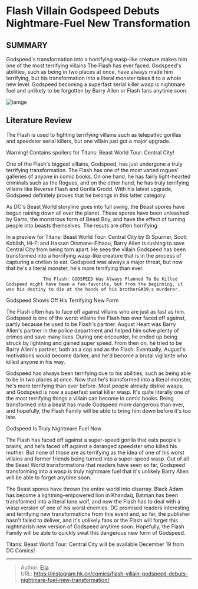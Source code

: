 # Flash Villain Godspeed Debuts Nightmare-Fuel New Transformation


## SUMMARY 



  Godspeed&#39;s transformation into a horrifying wasp-like creature makes him one of the most terrifying villains The Flash has ever faced.   Godspeed&#39;s abilities, such as being in two places at once, have always made him terrifying, but his transformation into a literal monster takes it to a whole new level.   Godspeed becoming a superfast serial killer wasp is nightmare fuel and unlikely to be forgotten by Barry Allen or Flash fans anytime soon.  

![iamge](https://static1.srcdn.com/wordpress/wp-content/uploads/2023/11/beast-world-flash-godspeed.jpg)

## Literature Review

The Flash is used to fighting terrifying villains such as telepathic gorillas and speedster serial killers, but one villain just got a major upgrade.




Warning! Contains spoilers for Titans: Beast World Tour: Central City!




One of the Flash&#39;s biggest villains, Godspeed, has just undergone a truly terrifying transformation. The Flash has one of the most varied rogues&#39; galleries of anyone in comic books. On one hand, he has fairly light-hearted criminals such as the Rogues, and on the other hand, he has truly terrifying villains like Reverse Flash and Gorilla Grodd. With his latest upgrade, Godspeed definitely proves that he belongs in this latter category.

As DC&#39;s Beast World storyline goes into full swing, the Beast spores have begun raining down all over the planet. These spores have been unleashed by Garro, the monstrous form of Beast Boy, and have the effect of turning people into beasts themselves. The resuts are often horrifying.



          



In a preview for Titans: Beast World Tour: Central City by Si Spurrier, Scott Koblish, Hi-Fi and Hassan Otsmane-Elhaou, Barry Allen is rushing to save Central City from being torn apart. He sees the villain Godspeed has been transformed into a horrifying wasp-like creature that is in the process of capturing a civilian to eat. Godspeed was always a major threat, but now that he&#39;s a literal monster, he&#39;s more terrifying than ever.




                  The Flash: GODSPEED Was Always Planned To Be Killed   Godspeed might have been a fan-favorite, but from the beginning, it was his destiny to die at the hands of his brother&#39;s murderer.   


 Godspeed Shows Off His Terrifying New Form 
         

The Flash often has to face off against villains who are just as fast as him. Godspeed is one of the worst villains the Flash has ever faced off against, partly because he used to be Flash&#39;s partner. August Heart was Barry Allen&#39;s partner in the police department and helped him solve plenty of crimes and save many lives. During one encounter, he ended up being struck by lightning and gained super speed. From then on, he tried to be Barry Allen&#39;s partner, both as a cop and as the Flash. Eventually, August&#39;s motivations would become darker, and he&#39;d become a brutal vigilante who killed anyone in his way.




Godspeed has always been terrifying due to his abilities, such as being able to be in two places at once. Now that he&#39;s transformed into a literal monster, he&#39;s more terrifying than ever before. Most people already dislike wasps, and Godspeed is now a superfast serial killer wasp. It&#39;s quite literally one of the most terrifying things a villain can become in comic books. Being transformed into a beast has made Godspeed more dangerous than ever, and hopefully, the Flash Family will be able to bring him down before it&#39;s too late.



 Godspeed Is Truly Nightmare Fuel Now 


          



The Flash has faced off against a super-speed gorilla that eats people&#39;s brains, and he&#39;s faced off against a deranged speedster who killed his mother. But none of those are as terrifying as the idea of one of his worst villains and former friends being turned into a super-speed wasp. Out of all the Beast World transformations that readers have seen so far, Godspeed transforming into a wasp is truly nightmare fuel that it&#39;s unlikely Barry Allen will be able to forget anytime soon.




The Beast spores have thrown the entire world into disarray. Black Adam has become a lightning-empowered lion in Khandaq, Batman has been transformed into a literal lone wolf, and now the Flash has to deal with a wasp version of one of his worst enemies. DC promised readers interesting and terrifying new transformations from this event and, so far, the publisher hasn&#39;t failed to deliver, and it&#39;s unlikely fans or the Flash will forget this nightmarish new version of Godspeed anytime soon. Hopefully, the Flash Family will be able to quickly swat this dangerous new form of Godspeed.



Titans: Beast World Tour: Central City will be available December 19 from DC Comics!





---

> Author: [Ella](https://instagram.hk.cn/)  
> URL: https://instagram.hk.cn/comics/flash-villain-godspeed-debuts-nightmare-fuel-new-transformation/  


